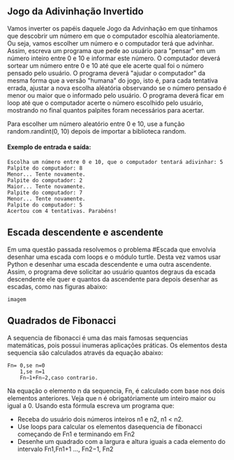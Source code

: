 ## Jogo da Adivinhação Invertido

Vamos inverter os papéis daquele Jogo da Advinhação em que tínhamos que descobrir um número em que o computador escolhia aleatoriamente. Ou seja, vamos escolher um número e o computador terá que advinhar. Assim, escreva um programa que pede ao usuário para "pensar" em um número inteiro entre 0 e 10 e informar este número. O computador deverá sortear um número entre 0 e 10 até que ele acerte qual foi o número pensado pelo usuário. O programa deverá "ajudar o computador" da mesma forma que a versão "humana" do jogo, isto é, para cada tentativa errada, ajustar a nova escolha aléatória observando se o número pensado é menor ou maior que o informado pelo usuário. O programa deverá ficar em loop até que o computador acerte o número escolhido pelo usuário, mostrando no final quantos palpites foram necessários para acertar.

Para escolher um número aleatório entre 0 e 10, use a função random.randint(0, 10) depois de importar a biblioteca random.

#### Exemplo de entrada e saída:

```
Escolha um número entre 0 e 10, que o computador tentará adivinhar: 5
Palpite do computador: 8
Menor... Tente novamente.
Palpite do computador: 2
Maior... Tente novamente.
Palpite do computador: 7
Menor... Tente novamente.
Palpite do computador: 5
Acertou com 4 tentativas. Parabéns!
```

## Escada descendente e ascendente

Em uma questão passada resolvemos o problema #Escada que envolvia desenhar uma escada com loops e o módulo turtle. Desta vez vamos usar Python e desenhar uma escada descendente e uma outra ascendente. Assim, o programa deve solicitar ao usuário quantos degraus da escada descendente ele quer e quantos da ascendente para depois desenhar as escadas, como nas figuras abaixo:

    imagem
    

## Quadrados de Fibonacci
A sequencia de fibonacci é uma das mais famosas sequencias matemáticas, pois possui inumeras aplicações práticas. Os elementos desta sequencia são calculados através da equação abaixo:


    Fn= 0,se n=0
        1,se n=1
        Fn−1+Fn−2,caso contrario.


Na equação o elemento n da sequencia, Fn, é calculado com base nos dois elementos anteriores. Veja que n é obrigatóriamente um inteiro maior ou igual a 0. Usando esta fórmula escreva um programa que:

- Receba do usuário dois números inteiros n1 e n2, n1 < n2.
- Use loops para calcular os elementos dasequencia de fibonacci começando de Fn1 e terminando em Fn2
- Desenhe um quadrado com a largura e altura iguais a cada elemento do intervalo Fn1,Fn1+1 ..., Fn2−1, Fn2